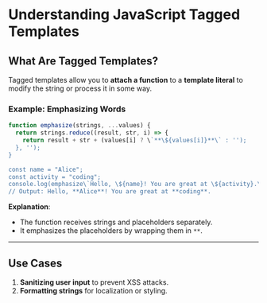 
# Understanding JavaScript Tagged Templates

## What Are Tagged Templates?

Tagged templates allow you to **attach a function** to a **template literal** to modify the string or process it in some way.

### Example: Emphasizing Words

```javascript
function emphasize(strings, ...values) {
  return strings.reduce((result, str, i) => {
    return result + str + (values[i] ? \`**\${values[i]}**\` : '');
  }, '');
}

const name = "Alice";
const activity = "coding";
console.log(emphasize\`Hello, \${name}! You are great at \${activity}.\`);
// Output: Hello, **Alice**! You are great at **coding**.
```

**Explanation**:
- The function receives strings and placeholders separately.
- It emphasizes the placeholders by wrapping them in `**`.

---

## Use Cases
1. **Sanitizing user input** to prevent XSS attacks.
2. **Formatting strings** for localization or styling.
